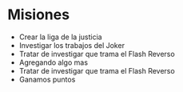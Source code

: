 # Misiones

* Crear la liga de la justicia
* Investigar los trabajos del Joker
* Tratar de investigar que trama el Flash Reverso
* Agregando algo mas
* Tratar de investigar que trama el Flash Reverso
* Ganamos puntos

